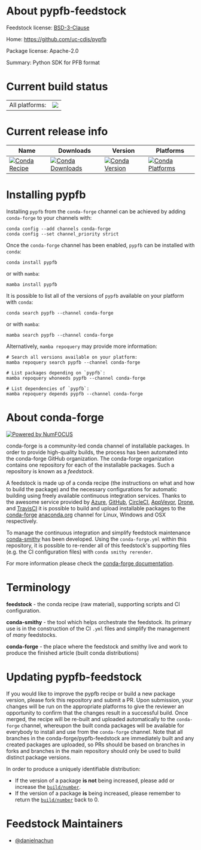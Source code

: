 About pypfb-feedstock
=====================

Feedstock license: [BSD-3-Clause](https://github.com/conda-forge/pypfb-feedstock/blob/main/LICENSE.txt)

Home: https://github.com/uc-cdis/pypfb

Package license: Apache-2.0

Summary: Python SDK for PFB format

Current build status
====================


<table><tr><td>All platforms:</td>
    <td>
      <a href="https://dev.azure.com/conda-forge/feedstock-builds/_build/latest?definitionId=25320&branchName=main">
        <img src="https://dev.azure.com/conda-forge/feedstock-builds/_apis/build/status/pypfb-feedstock?branchName=main">
      </a>
    </td>
  </tr>
</table>

Current release info
====================

| Name | Downloads | Version | Platforms |
| --- | --- | --- | --- |
| [![Conda Recipe](https://img.shields.io/badge/recipe-pypfb-green.svg)](https://anaconda.org/conda-forge/pypfb) | [![Conda Downloads](https://img.shields.io/conda/dn/conda-forge/pypfb.svg)](https://anaconda.org/conda-forge/pypfb) | [![Conda Version](https://img.shields.io/conda/vn/conda-forge/pypfb.svg)](https://anaconda.org/conda-forge/pypfb) | [![Conda Platforms](https://img.shields.io/conda/pn/conda-forge/pypfb.svg)](https://anaconda.org/conda-forge/pypfb) |

Installing pypfb
================

Installing `pypfb` from the `conda-forge` channel can be achieved by adding `conda-forge` to your channels with:

```
conda config --add channels conda-forge
conda config --set channel_priority strict
```

Once the `conda-forge` channel has been enabled, `pypfb` can be installed with `conda`:

```
conda install pypfb
```

or with `mamba`:

```
mamba install pypfb
```

It is possible to list all of the versions of `pypfb` available on your platform with `conda`:

```
conda search pypfb --channel conda-forge
```

or with `mamba`:

```
mamba search pypfb --channel conda-forge
```

Alternatively, `mamba repoquery` may provide more information:

```
# Search all versions available on your platform:
mamba repoquery search pypfb --channel conda-forge

# List packages depending on `pypfb`:
mamba repoquery whoneeds pypfb --channel conda-forge

# List dependencies of `pypfb`:
mamba repoquery depends pypfb --channel conda-forge
```


About conda-forge
=================

[![Powered by
NumFOCUS](https://img.shields.io/badge/powered%20by-NumFOCUS-orange.svg?style=flat&colorA=E1523D&colorB=007D8A)](https://numfocus.org)

conda-forge is a community-led conda channel of installable packages.
In order to provide high-quality builds, the process has been automated into the
conda-forge GitHub organization. The conda-forge organization contains one repository
for each of the installable packages. Such a repository is known as a *feedstock*.

A feedstock is made up of a conda recipe (the instructions on what and how to build
the package) and the necessary configurations for automatic building using freely
available continuous integration services. Thanks to the awesome service provided by
[Azure](https://azure.microsoft.com/en-us/services/devops/), [GitHub](https://github.com/),
[CircleCI](https://circleci.com/), [AppVeyor](https://www.appveyor.com/),
[Drone](https://cloud.drone.io/welcome), and [TravisCI](https://travis-ci.com/)
it is possible to build and upload installable packages to the
[conda-forge](https://anaconda.org/conda-forge) [anaconda.org](https://anaconda.org/)
channel for Linux, Windows and OSX respectively.

To manage the continuous integration and simplify feedstock maintenance
[conda-smithy](https://github.com/conda-forge/conda-smithy) has been developed.
Using the ``conda-forge.yml`` within this repository, it is possible to re-render all of
this feedstock's supporting files (e.g. the CI configuration files) with ``conda smithy rerender``.

For more information please check the [conda-forge documentation](https://conda-forge.org/docs/).

Terminology
===========

**feedstock** - the conda recipe (raw material), supporting scripts and CI configuration.

**conda-smithy** - the tool which helps orchestrate the feedstock.
                   Its primary use is in the construction of the CI ``.yml`` files
                   and simplify the management of *many* feedstocks.

**conda-forge** - the place where the feedstock and smithy live and work to
                  produce the finished article (built conda distributions)


Updating pypfb-feedstock
========================

If you would like to improve the pypfb recipe or build a new
package version, please fork this repository and submit a PR. Upon submission,
your changes will be run on the appropriate platforms to give the reviewer an
opportunity to confirm that the changes result in a successful build. Once
merged, the recipe will be re-built and uploaded automatically to the
`conda-forge` channel, whereupon the built conda packages will be available for
everybody to install and use from the `conda-forge` channel.
Note that all branches in the conda-forge/pypfb-feedstock are
immediately built and any created packages are uploaded, so PRs should be based
on branches in forks and branches in the main repository should only be used to
build distinct package versions.

In order to produce a uniquely identifiable distribution:
 * If the version of a package **is not** being increased, please add or increase
   the [``build/number``](https://docs.conda.io/projects/conda-build/en/latest/resources/define-metadata.html#build-number-and-string).
 * If the version of a package **is** being increased, please remember to return
   the [``build/number``](https://docs.conda.io/projects/conda-build/en/latest/resources/define-metadata.html#build-number-and-string)
   back to 0.

Feedstock Maintainers
=====================

* [@danielnachun](https://github.com/danielnachun/)

